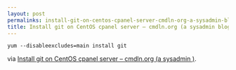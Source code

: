 ```yaml
---
layout: post
permalinks: install-git-on-centos-cpanel-server-cmdln-org-a-sysadmin-blog
title: Install git on CentOS cpanel server – cmdln.org (a sysadmin blog)
---
```


<code>yum --disableexcludes=main install git</code>


via [Install git on CentOS cpanel server – cmdln.org (a sysadmin )](http://www.cmdln.org/2010/05/07/install-git-on-centos-cpanel-server/).
